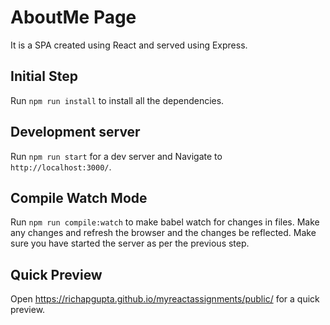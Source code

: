 # AboutMe Page

It is a SPA created using React and served using Express.

## Initial Step

Run `npm run install` to install all the dependencies.

## Development server

Run `npm run start` for a dev server and Navigate to `http://localhost:3000/`.

## Compile Watch Mode

Run `npm run compile:watch` to make babel watch for changes in files. Make any changes and refresh the browser and the changes be reflected. Make sure you have started the server as per the previous step.

## Quick Preview

Open https://richapgupta.github.io/myreactassignments/public/ for a quick preview.
